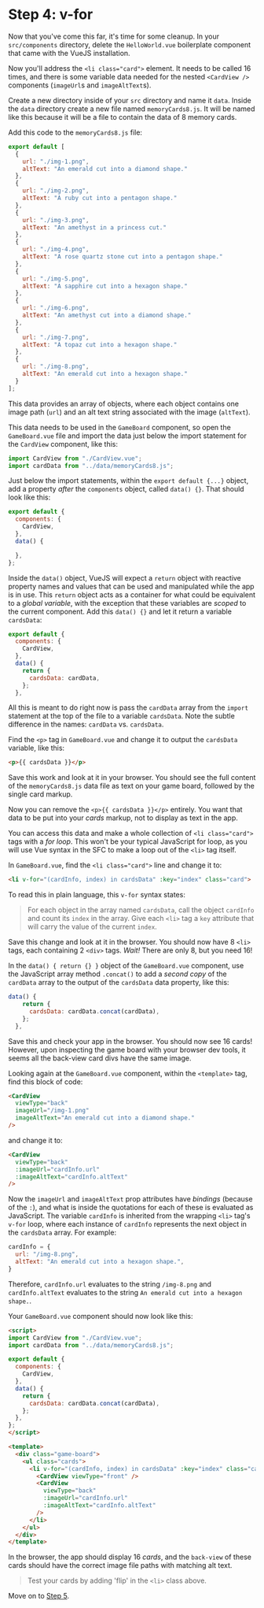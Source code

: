 # Step 4: v-for
Now that you've come this far, it's time for some cleanup. In your `src/components` directory, delete the `HelloWorld.vue` boilerplate component that came with the VueJS installation. 

Now you'll address the `<li class="card">` element. It needs to be called 16 times, and there is some variable data needed for the nested `<CardView />` components (`imageUrl`s and `imageAltText`s).

Create a new directory inside of your `src` directory and name it `data`.
Inside the `data` directory create a new file named `memoryCards8.js`.
It will be named like this because it will be a file to contain the data of 8 memory cards.

Add this code to the `memoryCards8.js` file:
```js
export default [
  {
    url: "./img-1.png",
    altText: "An emerald cut into a diamond shape."
  },
  {
    url: "./img-2.png",
    altText: "A ruby cut into a pentagon shape."
  },
  {
    url: "./img-3.png",
    altText: "An amethyst in a princess cut."
  },
  {
    url: "./img-4.png",
    altText: "A rose quartz stone cut into a pentagon shape."
  },
  {
    url: "./img-5.png",
    altText: "A sapphire cut into a hexagon shape."
  },
  {
    url: "./img-6.png",
    altText: "An amethyst cut into a diamond shape."
  },
  {
    url: "./img-7.png",
    altText: "A topaz cut into a hexagon shape."
  },
  {
    url: "./img-8.png",
    altText: "An emerald cut into a hexagon shape."
  }
];
```

This data provides an array of objects, where each object contains one image path (`url`) and an alt text string associated with the image (`altText`).

This data needs to be used in the `GameBoard` component, so open the `GameBoard.vue` file and import the data just below the import statement for the `CardView` component, like this:
```js
import CardView from "./CardView.vue";
import cardData from "../data/memoryCards8.js";
```
Just below the import statements, within the `export default {...}` object, add a property *after* the `components` object, called `data() {}`. That should look like this:
```js
export default {
  components: {
    CardView,
  },
  data() {

  },
};
```
Inside the `data()` object, VueJS will expect a `return` object with reactive property names and values that can be used and manipulated while the app is in use. This `return` object acts as a container for what could be equivalent to a _global variable_, with the exception that these variables are _scoped_ to the current component.
Add this `data() {}` and let it return a variable `cardsData`:
```js
export default {
  components: {
    CardView,
  },
  data() {
    return {
      cardsData: cardData,
    };
  },
```
All this is meant to do right now is pass the `cardData` array from the `import` statement at the top of the file to a variable `cardsData`. Note the subtle difference in the names: `cardData` vs. `cardsData`.

Find the `<p>` tag in `GameBoard.vue` and change it to output the `cardsData` variable, like this:
```html
<p>{{ cardsData }}</p>
```

Save this work and look at it in your browser. You should see the full content of the `memoryCards8.js` data file as text on your game board, followed by the single card markup.

Now you can remove the `<p>{{ cardsData }}</p>` entirely. You want that data to be put into your _cards_ markup, not to display as text in the app.

You can access this data and make a whole collection of `<li class="card">` tags with a _*for loop*_. This won't be your typical JavaScript for loop, as you will use Vue syntax in the SFC to make a loop out of the `<li>` tag itself.

In `GameBoard.vue`, find the `<li class="card">` line and change it to:
```html
<li v-for="(cardInfo, index) in cardsData" :key="index" class="card">
```
To read this in plain language, this `v-for` syntax states:

> For each object in the array named `cardsData`, call the object `cardInfo` and count its `index` in the array. Give each `<li>` tag a `key` attribute that will carry the value of the current `index`.

Save this change and look at it in the browser. You should now have 8 `<li>` tags, each containing 2 `<div>` tags. *Wait!* There are only 8, but you need 16!

In the `data() { return {} }` object of the `GameBoard.vue` component, use the JavaScript array method `.concat()` to add a _second copy_ of the `cardData` array to the output of the `cardsData` data property, like this:
```js
data() {
    return {
      cardsData: cardData.concat(cardData),
    };
  },
```
Save this and check your app in the browser. You should now see 16 cards!
However, upon inspecting the game board with your browser dev tools, it seems all the back-view card divs have the same image.

Looking again at the `GameBoard.vue` component, within the `<template>` tag, find this block of code:
```html
<CardView
  viewType="back"
  imageUrl="/img-1.png"
  imageAltText="An emerald cut into a diamond shape."
/>
```
and change it to:
```html
<CardView
  viewType="back"
  :imageUrl="cardInfo.url"
  :imageAltText="cardInfo.altText"
/>
```
Now the `imageUrl` and `imageAltText` prop attributes have *bindings* (because of the `:`), and what is inside the quotations for each of these is evaluated as JavaScript.
The variable `cardInfo` is inherited from the wrapping `<li>` tag's `v-for` loop, where each instance of `cardInfo` represents the next object in the `cardsData` array. For example:

```js
cardInfo = {
  url: "/img-8.png",
  altText: "An emerald cut into a hexagon shape.",
}
```
Therefore, `cardInfo.url` evaluates to the string `/img-8.png` and `cardInfo.altText` evaluates to the string `An emerald cut into a hexagon shape.`.

Your `GameBoard.vue` component should now look like this:

```html
<script>
import CardView from "./CardView.vue";
import cardData from "../data/memoryCards8.js";

export default {
  components: {
    CardView,
  },
  data() {
    return {
      cardsData: cardData.concat(cardData),
    };
  },
};
</script>

<template>
  <div class="game-board">
    <ul class="cards">
      <li v-for="(cardInfo, index) in cardsData" :key="index" class="card">
        <CardView viewType="front" />
        <CardView
          viewType="back"
          :imageUrl="cardInfo.url"
          :imageAltText="cardInfo.altText"
        />
      </li>
    </ul>
  </div>
</template>
```

In the browser, the app should display 16 _cards_, and the `back-view` of these cards should have the correct image file paths with matching alt text. 

> Test your cards by adding 'flip' in the `<li>` class above.

Move on to [Step 5](/step-5).

